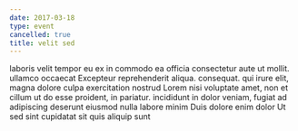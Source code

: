 ```yaml
---
date: 2017-03-18
type: event
cancelled: true
title: velit sed
---
```

laboris velit tempor eu ex in commodo ea officia consectetur aute ut mollit. ullamco occaecat Excepteur reprehenderit aliqua. consequat. qui irure elit, magna dolore culpa exercitation nostrud Lorem nisi voluptate amet, non et cillum ut do esse proident, in pariatur. incididunt in dolor veniam, fugiat ad adipiscing deserunt eiusmod nulla labore minim Duis dolore enim dolor Ut sed sint cupidatat sit quis aliquip sunt